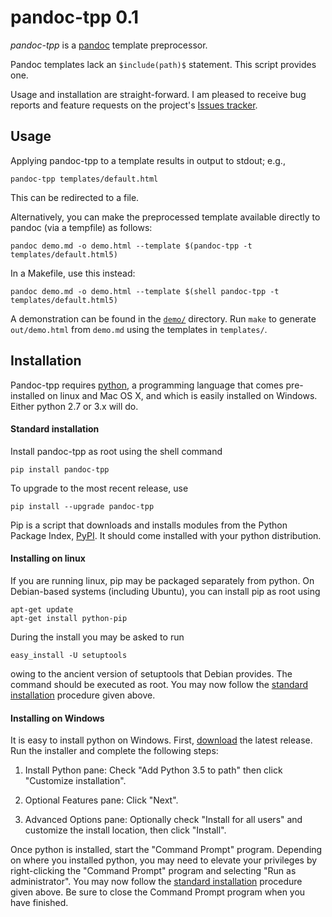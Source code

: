 
pandoc-tpp 0.1
==============

*pandoc-tpp* is a [pandoc] template preprocessor.

Pandoc templates lack an `$include(path)$` statement.  This script provides one.

Usage and installation are straight-forward.  I am pleased to receive bug reports and feature requests on the project's [Issues tracker].


Usage
-----

Applying pandoc-tpp to a template results in output to stdout; e.g.,

    pandoc-tpp templates/default.html

This can be redirected to a file.

Alternatively, you can make the preprocessed template available directly to pandoc (via a tempfile) as follows:

    pandoc demo.md -o demo.html --template $(pandoc-tpp -t templates/default.html5)

In a Makefile, use this instead:

    pandoc demo.md -o demo.html --template $(shell pandoc-tpp -t templates/default.html5)

A demonstration can be found in the [`demo/`] directory.  Run `make` to generate `out/demo.html` from `demo.md` using the templates in `templates/`.

[pandoc]: http://pandoc.org/
[`demo/`]: demo/
[Issues tracker]: https://github.com/tomduck/pandoc-tpp/issues


Installation
------------

Pandoc-tpp requires [python], a programming language that comes pre-installed on linux and Mac OS X, and which is easily installed on Windows.  Either python 2.7 or 3.x will do.

[python]: https://www.python.org/


#### Standard installation ####

Install pandoc-tpp as root using the shell command

    pip install pandoc-tpp

To upgrade to the most recent release, use

    pip install --upgrade pandoc-tpp

Pip is a script that downloads and installs modules from the Python Package Index, [PyPI].  It should come installed with your python distribution.

[PyPI]: https://pypi.python.org/pypi


#### Installing on linux ####

If you are running linux, pip may be packaged separately from python.  On Debian-based systems (including Ubuntu), you can install pip as root using

    apt-get update
    apt-get install python-pip

During the install you may be asked to run

    easy_install -U setuptools

owing to the ancient version of setuptools that Debian provides.  The command should be executed as root.  You may now follow the [standard installation] procedure given above.

[standard installation]: #standard-installation


#### Installing on Windows ####

It is easy to install python on Windows.  First, [download] the latest release.  Run the installer and complete the following steps:

 1. Install Python pane: Check "Add Python 3.5 to path" then
    click "Customize installation".

 2. Optional Features pane: Click "Next".

 3. Advanced Options pane: Optionally check "Install for all
    users" and customize the install location, then click "Install".

Once python is installed, start the "Command Prompt" program.  Depending on where you installed python, you may need to elevate your privileges by right-clicking the "Command Prompt" program and selecting "Run as administrator".  You may now follow the [standard installation] procedure given above.  Be sure to close the Command Prompt program when you have finished.

[download]: https://www.python.org/downloads/windows/
